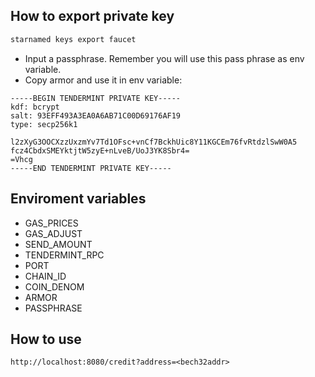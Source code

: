 ## How to export private key

```bash
starnamed keys export faucet
```
- Input a passphrase. Remember you will use this pass phrase as env variable.
- Copy armor and use it in env variable:
```
-----BEGIN TENDERMINT PRIVATE KEY-----
kdf: bcrypt
salt: 93EFF493A3EA0A6AB71C00D69176AF19
type: secp256k1

l2zXyG3OOCXzzUxzmYv7Td1OFsc+vnCf7BckhUic8Y11KGCEm76fvRtdzlSwW0A5
fcz4CbdxSMEYktjtW5zyE+nLveB/UoJ3YK8Sbr4=
=Vhcg
-----END TENDERMINT PRIVATE KEY-----
```
## Enviroment variables
- GAS_PRICES
- GAS_ADJUST
- SEND_AMOUNT
- TENDERMINT_RPC
- PORT
- CHAIN_ID
- COIN_DENOM
- ARMOR
- PASSPHRASE

## How to use
`http://localhost:8080/credit?address=<bech32addr>`
